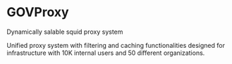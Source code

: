 # GOVProxy
Dynamically salable squid proxy system

Unified proxy system with filtering and caching functionalities designed for infrastructure with 10K internal users and 50 different organizations.
